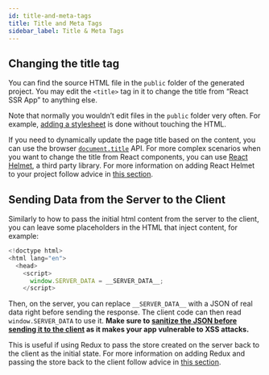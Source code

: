 ```yaml
---
id: title-and-meta-tags
title: Title and Meta Tags
sidebar_label: Title & Meta Tags
---
```


## Changing the title tag

You can find the source HTML file in the `public` folder of the generated project. You may edit the `<title>` tag in it to change the title from “React SSR App” to anything else.

Note that normally you wouldn’t edit files in the `public` folder very often. For example, [adding a stylesheet](adding-a-stylesheet.md) is done without touching the HTML.

If you need to dynamically update the page title based on the content, you can use the browser [`document.title`](https://developer.mozilla.org/en-US/docs/Web/API/Document/title) API. For more complex scenarios when you want to change the title from React components, you can use [React Helmet](https://github.com/nfl/react-helmet), a third party library. For more information on adding React Helmet to your project follow advice in [this section](adding-react-helmet.md).

## Sending Data from the Server to the Client

Similarly to how to pass the initial html content from the server to the client, you can leave some placeholders in the HTML that inject content, for example:

```js
<!doctype html>
<html lang="en">
  <head>
    <script>
      window.SERVER_DATA = __SERVER_DATA__;
    </script>
```

Then, on the server, you can replace `__SERVER_DATA__` with a JSON of real data right before sending the response. The client code can then read `window.SERVER_DATA` to use it. **Make sure to [sanitize the JSON before sending it to the client](https://medium.com/node-security/the-most-common-xss-vulnerability-in-react-js-applications-2bdffbcc1fa0) as it makes your app vulnerable to XSS attacks.**

This is useful if using Redux to pass the store created on the server back to the client as the initial state. For more information on adding Redux and passing the store back to the client follow advice in [this section](adding-redux.md).
